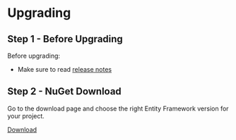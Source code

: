 # Upgrading

## Step 1 - Before Upgrading
Before upgrading:
- Make sure to read [release notes](https://github.com/zzzprojects/EntityFramework-Extensions/releases)

## Step 2 - NuGet Download

Go to the download page and choose the right Entity Framework version for your project.

<a class="btn btn-lg btn-z" role="button" href="/download" onclick="ga('send', 'event', { eventAction: 'download'});">
	<i class="fa fa-cloud-download" aria-hidden="true"></i>
	Download
	<i class="fa fa-angle-right"></i>
</a>